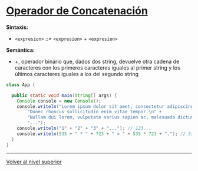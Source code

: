 # [Operador de Concatenación](../u2concatenationOperator/README.md)


**Sintaxis:**

  * `<expresion>` ::= `<expresion>` + `<expresion>`

**Semántica:**

  * +, operador binario que, dados dos string, devuelve otra cadena de caracteres con los primeros caracteres iguales al primer string y los últimos caracteres iguales a los del segundo string



```java
class App {

  public static void main(String[] args) {
    Console console = new Console();
    console.writeln("Lorem ipsum dolor sit amet, consectetur adipiscing elit.\n" +
        "Donec rhoncus sollicitudin enim vitae tempor.\n" +
        "Nullam dui lorem, vulputate varius sapien ac, malesuada dictum metus.\n" +
        "...");
    console.writeln("1" + "2" + "3" + "..."); // 123...
    console.writeln(535 + " * " + 723 + " = " + 535 * 723 + "."); // 535 * 723 = 386805.
  }
}
```


 

---

[Volver al nivel superior](../README.md)

